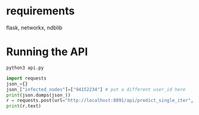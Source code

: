 # requirements
flask, networkx, ndblib
# Running the API
`python3 api.py`
```python
import requests
json_={}
json_["infected_nodes"]=["94152234"] # put a different user_id here
print(json.dumps(json_))
r = requests.post(url="http://localhost:8091/api/predict_single_iter", data=json.dumps(json_),  headers={'Content-Type': 'application/json', 'Accept': 'application/json'})
print(r.text)
```
